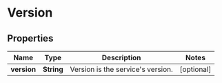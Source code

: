 

# Version

## Properties

Name | Type | Description | Notes
------------ | ------------- | ------------- | -------------
**version** | **String** | Version is the service&#39;s version. |  [optional]



